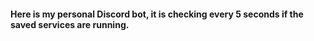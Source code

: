 #### Here is my personal Discord bot, it is checking every 5 seconds if the saved services are running.

